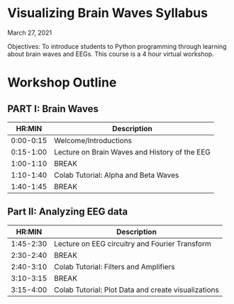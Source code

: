# Visualizing Brain Waves Syllabus
March 27, 2021

Objectives: To introduce students to Python programming through learning about brain waves and EEGs. This course is a 4 hour virtual workshop.


# Workshop Outline
## PART I: Brain Waves
|HR:MIN| Description| 
|------|------------|
|0:00-0:15| Welcome/Introductions |
|0:15-1:00| Lecture on Brain Waves and History of the EEG | 
|1:00-1:10| BREAK|
|1:10-1:40| Colab Tutorial: Alpha and Beta Waves|
|1:40-1:45| BREAK|

## Part II: Analyzing EEG data 
HR:MIN| Description| 
|------|------------|
|1:45-2:30| Lecture on EEG circuitry and Fourier Transform |
|2:30-2:40| BREAK| 
|2:40-3:10| Colab Tutorial: Filters and Amplifiers|
|3:10-3:15| BREAK |
|3:15-4:00| Colab Tutorial: Plot Data and create visualizations|

